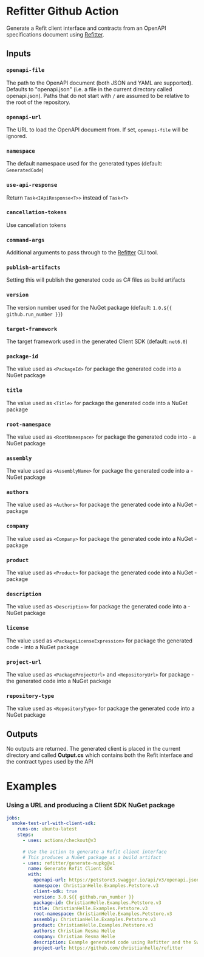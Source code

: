 # Refitter Github Action
Generate a Refit client interface and contracts from an OpenAPI specifications document using [Refitter](https://github.com/christianhelle/refitter).

## Inputs

### `openapi-file`
The path to the OpenAPI document (both JSON and YAML are supported). Defaults to "openapi.json" (i.e. a file in the current directory called openapi.json). Paths that do not start with `/` are assumed to be relative to the root of the repository.

### `openapi-url`
The URL to load the OpenAPI document from. If set, `openapi-file` will be ignored.

### `namespace`
The default namespace used for the generated types (default: `GeneratedCode`)

### `use-api-response`
Return `Task<IApiResponse<T>>` instead of `Task<T>`

### `cancellation-tokens`
Use cancellation tokens

### `command-args`
Additional arguments to pass through to the [Refitter](https://github.com/christianhelle/refitter) CLI tool.

### `publish-artifacts`
Setting this will publish the generated code as C# files as build artifacts

### `version`
The version number used for the NuGet package (default: `1.0.${{ github.run_number }}`)

### `target-framework`
The target framework used in the generated Client SDK (default: `net6.0`)

### `package-id`
The value used as `<PackageId>` for package the generated code into a NuGet package

### `title`
The value used as `<Title>` for package the generated code into a NuGet package

### `root-namespace`
The value used as `<RootNamespace>` for package the generated code into - a NuGet package

### `assembly`
The value used as `<AssemblyName>` for package the generated code into a - NuGet package

### `authors`
The value used as `<Authors>` for package the generated code into a NuGet - package

### `company`
The value used as `<Company>` for package the generated code into a NuGet - package

### `product`
The value used as `<Product>` for package the generated code into a NuGet - package

### `description`
The value used as `<Description>` for package the generated code into a - NuGet package

### `license`
The value used as `<PackageLicenseExpression>` for package the generated code - into a NuGet package

### `project-url`
The value used as `<PackageProjectUrl>` and `<RepositoryUrl>` for package - the generated code into a NuGet package

### `repository-type`
The value used as `<RepositoryType>` for package the generated code into a NuGet package

## Outputs
No outputs are returned. The generated client is placed in the current directory and called **Output.cs** which contains both the Refit interface and the contract types used by the API


# Examples

### Using a URL and producing a Client SDK NuGet package

```yaml
jobs:
  smoke-test-url-with-client-sdk:
    runs-on: ubuntu-latest
    steps:
      - uses: actions/checkout@v3
      
      # Use the action to generate a Refit client interface
      # This produces a NuGet package as a build artifact
      - uses: refitter/generate-nupkg@v1
        name: Generate Refit Client SDK
        with:
          openapi-url: https://petstore3.swagger.io/api/v3/openapi.json
          namespace: ChristianHelle.Examples.Petstore.v3
          client-sdk: true
          version: 3.0.${{ github.run_number }}
          package-id: ChristianHelle.Examples.Petstore.v3
          title: ChristianHelle.Examples.Petstore.v3
          root-namespace: ChristianHelle.Examples.Petstore.v3
          assembly: ChristianHelle.Examples.Petstore.v3
          product: ChristianHelle.Examples.Petstore.v3
          authors: Christian Resma Helle
          company: Christian Resma Helle
          description: Example generated code using Refitter and the Swagger Petstore v3 example OpenAPI specifications
          project-url: https://github.com/christianhelle/refitter
```